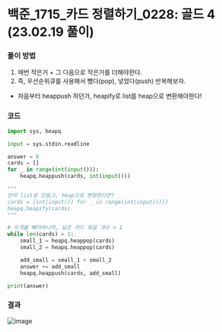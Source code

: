 # 백준_1715_카드 정렬하기_0228: 골드 4 (23.02.19 풀이)

### 풀이 방법
1. 매번 작은거 + 그 다음으로 작은거를 더해야한다.
2. 즉, 우선순위큐를 사용해서 뺐다(pop), 넣었다(push) 반복해보자.
* 처음부터 heappush 하던가, heapify로 list를 heap으로 변환해야한다!

### 코드
```python
import sys, heapq

input = sys.stdin.readline

answer = 0
cards = []
for _ in range(int(input())):
    heapq.heappush(cards, int(input()))

"""
만약 list로 만들고, heap으로 변환한다면?
cards = [int(input()) for _ in range(int(input()))]
heapq.heapify(cards)
"""

# 두개를 빼야하니까, 남은 카드 묶음 개수 > 1
while len(cards) > 1:
    small_1 = heapq.heappop(cards)
    small_2 = heapq.heappop(cards)

    add_small = small_1 + small_2
    answer += add_small
    heapq.heappush(cards, add_small)  

print(answer)
```

### 결과
![image](https://user-images.githubusercontent.com/69101394/219937897-88c32118-0a56-43fe-92a0-7989c4919f59.png)
